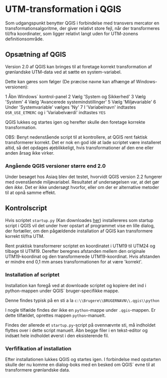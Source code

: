 UTM-transformation i QGIS
=======================================

Som udgangspunkt benytter QGIS i forbindelse med transvers mercator en transformationsalgoritme, der giver relativt store fejl, når der transformeres til/fra koordinater, som ligger relativt langt uden for UTM-zonens definitionsområde.

Opsætning af QGIS
---------------------------------------
Version 2.0 af QGIS kan bringes til at foretage korrekt transformation af grønlandske UTM-data ved at sætte en system-variabel.

Dette kan gøres som følger (De præcise navne kan afhænge af Windows-versionen):

  1 Åbn Windows´ kontrol-panel
  2 Vælg 'System og Sikkerhed'
  3 Vælg 'System'
  4 Vælg 'Avancerede systemindstillinger'
  5 Vælg 'Miljøvariable'
  6 Under 'Systemvariable' vælges 'Ny'
  7 I 'Variabelnavn' indtastes `OSR_USE_ETMERC` og i 'Variabelværdi' indtastes `YES`

QGIS lukkes og startes igen og herefter skulle den foretage korrekte transformation.

OBS: Benyt nedenstående script til at kontrollere, at QGIS rent faktisk transformerer korrekt. Det er nok en god idé at lade scriptet være installeret altid, så det opdages øjeblikkeligt, hvis transformationer af den ene eller anden årsag ikke virker.

### Angående QGIS versioner større end 2.0
Under besøget hos Asiaq blev det testet, hvorvidt QGIS version 2.2 fungerer med ovenstående miljøvariabel. Resultatet af undersøgelsen var, at det gør den _ikke_. Det er ikke undersøgt hvorfor, eller om der er alternative metoder til at opnå samme effekt.

Kontrolscript
---------------------------------------
Hvis scriptet `startup.py` (Kan downloades [her](https://github.com/Septima/Asiaq_kursus/blob/master/OSR_test/startup.py)) installereres som startup script i QGIS vil det under hver opstart af programmet vise en lille dialog, der fortæller, om den pågældende installation af QGIS kan transformere korrekt til/fra UTM.

Rent praktisk transformerer scriptet en koordinatet i UTM19 til UTM24 og tilbage til UTM19. Derefter beregnes afstanden mellem den originale UTM19-koordinat og den transformerede UTM19-koordinat. Hvis afstanden er mindre end 0,1 mm anses transformationen for at være 'korrekt'.

### Installation af scriptet
Installation kan foregå ved at downloade scriptet og kopiere det ind i python-mappen under QGIS´ bruger-specifikke mappe.

Denne findes typisk på en sti a la
`c:\\Brugere\\BRUGERNAVN\\.qgis\\python`

I nogle tilfælde findes der ikke en `python`-mappe under `.qgis`-mappen. Er dette tilfældet, oprettes mappen `python`-manuelt.

Findes der allerede et `startup.py`-script på ovennævnte sti, må indholdet flyttes over i dette script manuelt. Åbn begge filer i en tekst-editor og indsæt hele indholdet øverst i den eksisterende fil.

### Verfifikation af installation
Efter installationen lukkes QGIS og startes igen. I forbindelse med opstarten skulle der nu komme en dialog-boks med en besked om QGIS´ evne til at transformere grønlandske data.
